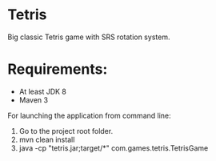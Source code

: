 # Tetris

Big classic Tetris game with SRS rotation system.

# Requirements:
- At least JDK 8
- Maven 3

For launching the application from command line:

1. Go to the project root folder.
2. mvn clean install
3. java -cp "tetris.jar;target/*" com.games.tetris.TetrisGame
